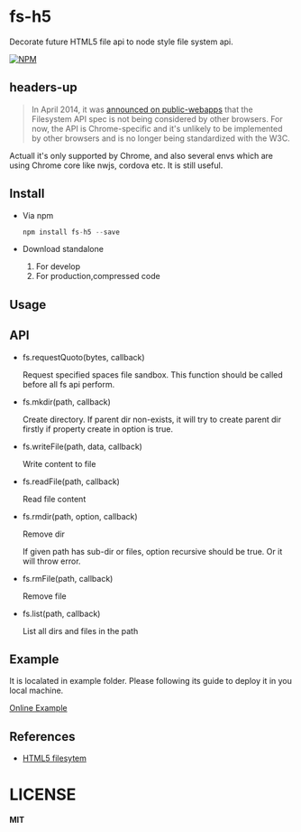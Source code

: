 # fs-h5
Decorate future HTML5 file api to node style file system api. 

[![NPM](https://nodei.co/npm/fs-h5.png?stars&downloads)](https://nodei.co/npm/fs-h5/)

## headers-up
>In April 2014, it was [announced on public-webapps](http://lists.w3.org/Archives/Public/public-webapps/2014AprJun/0010.html) that the Filesystem API spec is not being considered by other browsers. For now, the API is Chrome-specific and it's unlikely to be implemented by other browsers and is no longer being standardized with the W3C.

Actuall it's only supported by Chrome, and also several envs which are using Chrome core like nwjs, cordova etc. It is still useful.


## Install

* Via npm

  ```javascript
  npm install fs-h5 --save
  ```

*  Download standalone

	1. For develop
	2. For production,compressed code

## Usage

## API

* fs.requestQuoto(bytes, callback)
	
    Request specified spaces file sandbox. This function should be called before all fs api perform.

* fs.mkdir(path, callback)
	
    Create directory. If parent dir non-exists, it will try to create parent dir firstly if property create in option is true.
    
* fs.writeFile(path, data, callback)

	Write content to file

* fs.readFile(path, callback)
	
	Read file content

* fs.rmdir(path, option, callback)

	Remove dir

	If given path has sub-dir or files, option recursive should be true. Or it will throw error.

* fs.rmFile(path, callback)

	Remove file

* fs.list(path, callback)
	
	List all dirs and files in the path
    

## Example

It is localated in example folder. Please following its guide to deploy it in you local machine.

[Online Example](https://rawgit.com/wangpin34/fs-h5/master/example/index.html)

## References
* [HTML5 filesytem](http://www.html5rocks.com/en/tutorials/file/filesystem/)



# LICENSE
**MIT**